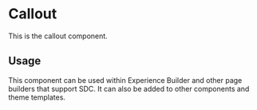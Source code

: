 
# Callout

This is the callout component.

## Usage

This component can be used within Experience Builder and other page builders
that support SDC. It can also be added to other components and theme templates.

